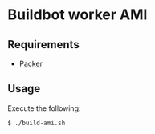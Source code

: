 # Buildbot worker AMI

## Requirements

* [Packer](https://packer.io/)

## Usage

Execute the following:

```bash
$ ./build-ami.sh
```
